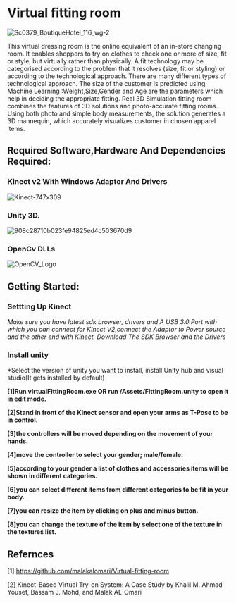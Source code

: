 #  Virtual fitting room

![Sc0379_BoutiqueHotel_116_wg-2](https://user-images.githubusercontent.com/37455387/60255174-d84adf00-98ec-11e9-9286-4ea2aa11ec3d.jpg)

This virtual dressing room  is the online equivalent of an in-store changing room. It enables shoppers to try on clothes to check one or more of size, fit or style, but virtually rather than physically.
A fit technology may be categorised according to the problem that it resolves (size, fit or styling) or according to the technological approach. There are many different types of technological approach.
The size of the customer is predicted using Machine Learning :Weight,Size,Gender and Age are the parameters which help in deciding the appropriate fitting. 
Real 3D Simulation fitting room combines the features of 3D solutions and photo-accurate fitting rooms. Using both photo and simple body measurements, the solution generates a 3D mannequin, which accurately visualizes customer in chosen apparel items.

## Required Software,Hardware And Dependencies Required:

### Kinect v2 With Windows Adaptor And Drivers
 

![Kinect-747x309](https://user-images.githubusercontent.com/37455387/60256293-e26ddd00-98ee-11e9-9f33-b8aa3a488851.jpg)

### Unity 3D.
![908c28710b023fe94825ed4c503670d9](https://user-images.githubusercontent.com/37455387/60256291-e1d54680-98ee-11e9-98e1-1a8ed4b4e65a.jpeg)

### OpenCv DLLs

![OpenCV_Logo](https://user-images.githubusercontent.com/37455387/60256835-efd79700-98ef-11e9-9f4a-6669fac086ba.png)

## Getting Started:

### Settting Up  Kinect
*Make sure you have latest sdk browser, drivers and A USB 3.0 Port with which you can connect for Kinect V2,connect the Adaptor to Power source and the other end with Kinect.
Download The SDK Browser and the Drivers*
### Install unity
*Select the version of unity you want to install, install Unity hub and visual studio(It gets installed by default)

**[1]Run virtualFittingRoom.exe OR run /Assets/FittingRoom.unity to open it in edit mode.**

**[2]Stand in front of the Kinect sensor and open your arms as T-Pose to be in control.**

**[3]the controllers will be moved depending on the movement of your hands.**

**[4]move the controller to select your gender; male/female.**

**[5]according to your gender a list of clothes and accessories items will be shown in different categories.**

**[6]you can select different items from different categories to be fit in your body.**

**[7]you can resize the item by clicking on plus and minus button.**

**[8]you can change the texture of the item by select one of the texture in the textures list.**


## Refernces 
[1]  https://github.com/malakalomari/Virtual-fitting-room

[2] Kinect-Based Virtual Try-on System: A Case Study by Khalil M. Ahmad Yousef, Bassam J. Mohd, and Malak AL-Omari 
